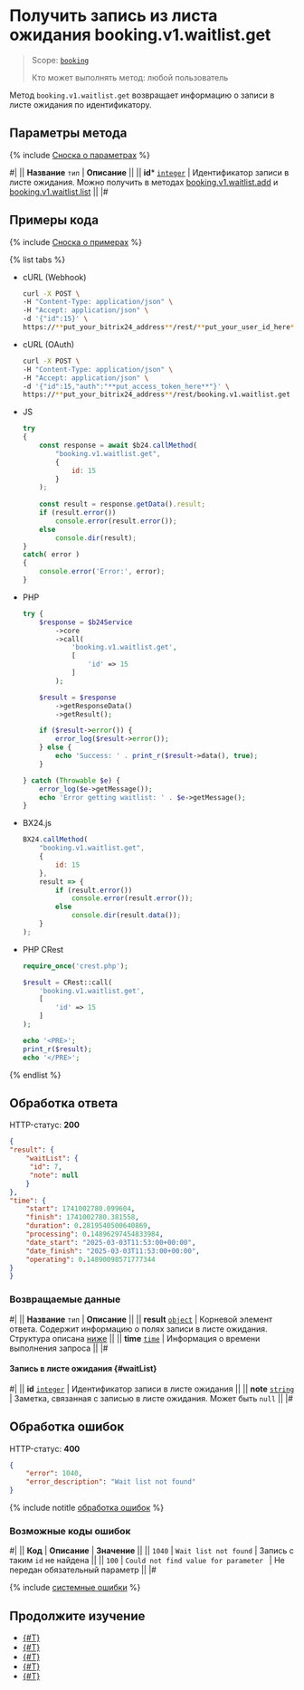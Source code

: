 # Получить запись из листа ожидания booking.v1.waitlist.get

> Scope: [`booking`](../../scopes/permissions.md)
>
> Кто может выполнять метод: любой пользователь

Метод `booking.v1.waitlist.get` возвращает информацию о записи в листе ожидания по идентификатору.

## Параметры метода

{% include [Сноска о параметрах](../../../_includes/required.md) %}

#|
|| **Название**
`тип` | **Описание** ||
|| **id***
[`integer`](../../data-types.md) | Идентификатор записи в листе ожидания. Можно получить в методах [booking.v1.waitlist.add](./booking-v1-waitlist-add.md) и [booking.v1.waitlist.list](./booking-v1-waitlist-list.md) ||
|#

## Примеры кода

{% include [Сноска о примерах](../../../_includes/examples.md) %}

{% list tabs %}

- cURL (Webhook)

    ```bash
    curl -X POST \
    -H "Content-Type: application/json" \
    -H "Accept: application/json" \
    -d '{"id":15}' \
    https://**put_your_bitrix24_address**/rest/**put_your_user_id_here**/**put_your_webhook_here**/booking.v1.waitlist.get
    ```

- cURL (OAuth)

    ```bash
    curl -X POST \
    -H "Content-Type: application/json" \
    -H "Accept: application/json" \
    -d '{"id":15,"auth":"**put_access_token_here**"}' \
    https://**put_your_bitrix24_address**/rest/booking.v1.waitlist.get
    ```

- JS


    ```js
    try
    {
    	const response = await $b24.callMethod(
    		"booking.v1.waitlist.get",
    		{
    			id: 15
    		}
    	);
    	
    	const result = response.getData().result;
    	if (result.error())
    		console.error(result.error());
    	else
    		console.dir(result);
    }
    catch( error )
    {
    	console.error('Error:', error);
    }
    ```

- PHP


    ```php
    try {
        $response = $b24Service
            ->core
            ->call(
                'booking.v1.waitlist.get',
                [
                    'id' => 15
                ]
            );
    
        $result = $response
            ->getResponseData()
            ->getResult();
    
        if ($result->error()) {
            error_log($result->error());
        } else {
            echo 'Success: ' . print_r($result->data(), true);
        }
    
    } catch (Throwable $e) {
        error_log($e->getMessage());
        echo 'Error getting waitlist: ' . $e->getMessage();
    }
    ```

- BX24.js

    ```js
    BX24.callMethod(
        "booking.v1.waitlist.get",
        {
            id: 15
        },
        result => {
            if (result.error())
                console.error(result.error());
            else
                console.dir(result.data());
        }
    );
    ```

- PHP CRest

    ```php
    require_once('crest.php');

    $result = CRest::call(
        'booking.v1.waitlist.get',
        [
            'id' => 15
        ]
    );

    echo '<PRE>';
    print_r($result);
    echo '</PRE>';
    ```

{% endlist %}

## Обработка ответа

HTTP-статус: **200**

```json
{
"result": {
    "waitList": {
     "id": 7,
     "note": null
    }
},
"time": {
    "start": 1741002780.099604,
    "finish": 1741002780.381558,
    "duration": 0.2819540500640869,
    "processing": 0.14896297454833984,
    "date_start": "2025-03-03T11:53:00+00:00",
    "date_finish": "2025-03-03T11:53:00+00:00",
    "operating": 0.14890098571777344
}
}
```

### Возвращаемые данные

#|
|| **Название**
`тип` | **Описание** ||
|| **result**
[`object`](../../data-types.md) | Корневой элемент ответа. Содержит информацию о полях записи в листе ожидания. Структура описана [ниже](#waitList) ||
|| **time**
[`time`](../../data-types.md#time) | Информация о времени выполнения запроса ||
|#

#### Запись в листе ожидания {#waitList} 

#|
|| **id**
[`integer`](../../data-types.md) | Идентификатор записи в листе ожидания ||
|| **note**
[`string`](../../data-types.md) | Заметка, связанная с записью в листе ожидания. Может быть `null` ||
|#

## Обработка ошибок

HTTP-статус: **400**

```json
{
    "error": 1040,
    "error_description": "Wait list not found"
}
```

{% include notitle [обработка ошибок](../../../_includes/error-info.md) %}

### Возможные коды ошибок

#|
|| **Код** | **Описание** | **Значение** ||
|| `1040` | `Wait list not found` | Запись с таким `id` не найдена ||
|| `100` | `Could not find value for parameter ` | Не передан обязательный параметр ||
|#

{% include [системные ошибки](../../../_includes/system-errors.md) %}

## Продолжите изучение

- [{#T}](./booking-v1-waitlist-createfrombooking.md)
- [{#T}](./booking-v1-waitlist-update.md)
- [{#T}](./booking-v1-waitlist-add.md)
- [{#T}](./booking-v1-waitlist-list.md)
- [{#T}](./booking-v1-waitlist-delete.md)